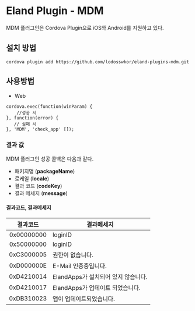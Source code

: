 # Eland Plugin - MDM
MDM 플러그인은 Cordova Plugin으로 iOS와 Android를 지원하고 있다.

## 설치 방법
```
cordova plugin add https://github.com/lodosswkor/eland-plugins-mdm.git
```

## 사용방법
* Web
```
cordova.exec(function(winParam) {
    //성공 시
}, function(error) {
   // 실패 시
}, 'MDM', 'check_app' []);
```
### 결과 값
MDM 플러그인 성공 콜백은 다음과 같다.
- 패키지명 (**packageName**)
- 로케일 (**locale**)
- 결과 코드 (**codeKey**)
- 결과 메세지 (**message**)

#### 결과코드, 결과메세지
|결과코드|결과메세지|
|:-:|---|
|0x00000000|loginID|
|0x50000000|loginID|
|0xC3000005|권한이 없습니다.|
|0xD000000E|E-Mail 인증중입니다.|
|0xD4210014|ElandApps가 설치되어 있지 않습니다.|
|0xD4210017|ElandApps가 업데이트 되었습니다.|
|0xDB310023|앱이 업데이트되었습니다.|
